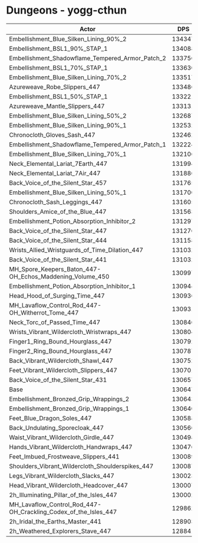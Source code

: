 # Dungeons - yogg-cthun
| Actor | DPS | Increase |
|---|:---:|:---:|
|Embellishment_Blue_Silken_Lining_90%_2|134347|2.83%|
|Embellishment_BSL1_90%_STAP_1|134088|2.63%|
|Embellishment_Shadowflame_Tempered_Armor_Patch_2|133756|2.38%|
|Embellishment_BSL1_70%_STAP_1|133630|2.28%|
|Embellishment_Blue_Silken_Lining_70%_2|133517|2.20%|
|Azureweave_Robe_Slippers_447|133486|2.17%|
|Embellishment_BSL1_50%_STAP_1|133221|1.97%|
|Azureweave_Mantle_Slippers_447|133131|1.90%|
|Embellishment_Blue_Silken_Lining_50%_2|132687|1.56%|
|Embellishment_Blue_Silken_Lining_90%_1|132532|1.44%|
|Chronocloth_Gloves_Sash_447|132462|1.39%|
|Embellishment_Shadowflame_Tempered_Armor_Patch_1|132224|1.21%|
|Embellishment_Blue_Silken_Lining_70%_1|132106|1.12%|
|Neck_Elemental_Lariat_7Earth_447|131994|1.03%|
|Neck_Elemental_Lariat_7Air_447|131886|0.95%|
|Back_Voice_of_the_Silent_Star_457|131765|0.86%|
|Embellishment_Blue_Silken_Lining_50%_1|131700|0.81%|
|Chronocloth_Sash_Leggings_447|131605|0.73%|
|Shoulders_Amice_of_the_Blue_447|131563|0.70%|
|Embellishment_Potion_Absorption_Inhibitor_2|131297|0.50%|
|Back_Voice_of_the_Silent_Star_447|131276|0.48%|
|Back_Voice_of_the_Silent_Star_444|131158|0.39%|
|Wrists_Allied_Wristguards_of_Time_Dilation_447|131032|0.29%|
|Back_Voice_of_the_Silent_Star_441|131032|0.29%|
|MH_Spore_Keepers_Baton_447-OH_Echos_Maddening_Volume_450|130997|0.27%|
|Embellishment_Potion_Absorption_Inhibitor_1|130944|0.23%|
|Head_Hood_of_Surging_Time_447|130936|0.22%|
|MH_Lavaflow_Control_Rod_447-OH_Witherrot_Tome_447|130931|0.22%|
|Neck_Torc_of_Passed_Time_447|130846|0.15%|
|Wrists_Vibrant_Wildercloth_Wristwraps_447|130804|0.12%|
|Finger1_Ring_Bound_Hourglass_447|130792|0.11%|
|Finger2_Ring_Bound_Hourglass_447|130787|0.11%|
|Back_Vibrant_Wildercloth_Shawl_447|130752|0.08%|
|Feet_Vibrant_Wildercloth_Slippers_447|130701|0.04%|
|Back_Voice_of_the_Silent_Star_431|130657|0.01%|
|Base|130647|0.00%|
|Embellishment_Bronzed_Grip_Wrappings_2|130643|0.00%|
|Embellishment_Bronzed_Grip_Wrappings_1|130640|-0.01%|
|Feet_Blue_Dragon_Soles_447|130588|-0.05%|
|Back_Undulating_Sporecloak_447|130566|-0.06%|
|Waist_Vibrant_Wildercloth_Girdle_447|130498|-0.11%|
|Hands_Vibrant_Wildercloth_Handwraps_447|130476|-0.13%|
|Feet_Imbued_Frostweave_Slippers_441|130089|-0.43%|
|Shoulders_Vibrant_Wildercloth_Shoulderspikes_447|130087|-0.43%|
|Legs_Vibrant_Wildercloth_Slacks_447|130023|-0.48%|
|Head_Vibrant_Wildercloth_Headcover_447|130007|-0.49%|
|2h_Illuminating_Pillar_of_the_Isles_447|130002|-0.49%|
|MH_Lavaflow_Control_Rod_447-OH_Crackling_Codex_of_the_Isles_447|129862|-0.60%|
|2h_Iridal_the_Earths_Master_441|128903|-1.34%|
|2h_Weathered_Explorers_Stave_447|128841|-1.38%|
